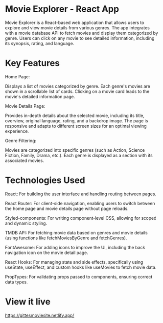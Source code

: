 # Movie Explorer - React App
Movie Explorer is a React-based web application that allows users to explore and view movie details from various genres. The app integrates with a movie database API to fetch movies and display them categorized by genre. Users can click on any movie to see detailed information, including its synopsis, rating, and language.

# Key Features
Home Page:

Displays a list of movies categorized by genre. Each genre's movies are shown in a scrollable list of cards.
Clicking on a movie card leads to the movie's detailed information page.

Movie Details Page:

Provides in-depth details about the selected movie, including its title, overview, original language, rating, and a backdrop image.
The page is responsive and adapts to different screen sizes for an optimal viewing experience.

Genre Filtering:

Movies are categorized into specific genres (such as Action, Science Fiction, Family, Drama, etc.).
Each genre is displayed as a section with its associated movies.

# Technologies Used
React: For building the user interface and handling routing between pages.

React Router: For client-side navigation, enabling users to switch between the home page and movie details page without page reloads.

Styled-components: For writing component-level CSS, allowing for scoped and dynamic styling.

TMDB API: For fetching movie data based on genres and movie details (using functions like fetchMoviesByGenre and fetchGenres).

FontAwesome: For adding icons to improve the UI, including the back navigation icon on the movie detail page.

React Hooks: For managing state and side effects, specifically using useState, useEffect, and custom hooks like useMovies to fetch movie data.

PropTypes: For validating props passed to components, ensuring correct data types.

# View it live
https://gittesmoviesite.netlify.app/

